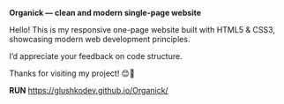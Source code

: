 **Organick — clean and modern single-page website**

Hello! This is my responsive one-page website built with HTML5 & CSS3, showcasing modern web development principles.

I’d appreciate your feedback on code structure.

Thanks for visiting my project! 😊🌿

**RUN** https://glushkodev.github.io/Organick/